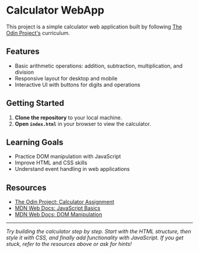 # Calculator WebApp

This project is a simple calculator web application built by following [The Odin Project's](https://www.theodinproject.com/paths/full-stack-javascript/courses/javascript/lessons/calculator) curriculum.

## Features

- Basic arithmetic operations: addition, subtraction, multiplication, and division
- Responsive layout for desktop and mobile
- Interactive UI with buttons for digits and operations

## Getting Started

1. **Clone the repository** to your local machine.
2. **Open `index.html`** in your browser to view the calculator.

## Learning Goals

- Practice DOM manipulation with JavaScript
- Improve HTML and CSS skills
- Understand event handling in web applications

## Resources

- [The Odin Project: Calculator Assignment](https://www.theodinproject.com/lessons/foundations-calculator)
- [MDN Web Docs: JavaScript Basics](https://developer.mozilla.org/en-US/docs/Learn/Getting_started_with_the_web/JavaScript_basics)
- [MDN Web Docs: DOM Manipulation](https://developer.mozilla.org/en-US/docs/Web/API/Document_Object_Model/Introduction)

---

*Try building the calculator step by step. Start with the HTML structure, then style it with CSS, and finally add functionality with JavaScript. If you get stuck, refer to the resources above or ask for hints!*